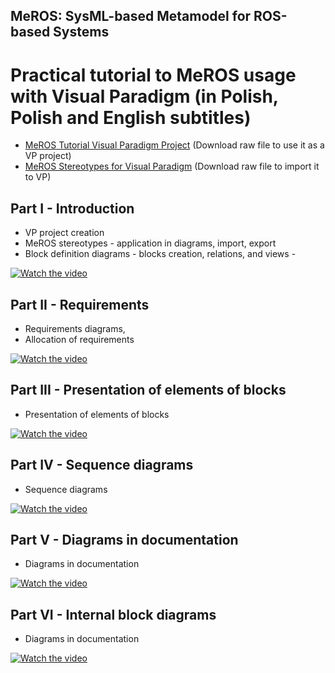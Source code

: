 ## MeROS: SysML-based Metamodel for ROS-based Systems 

# Practical tutorial to MeROS usage with Visual Paradigm (in Polish, Polish and English subtitles)

* [MeROS Tutorial Visual Paradigm Project](meros_tutorial.vpp) (Download raw file to use it as a VP project)
* [MeROS Stereotypes for Visual Paradigm](meros_vp_stereotypes.xml) (Download raw file to import it to VP)

## Part I - Introduction

* VP project creation
* MeROS stereotypes - application in diagrams, import, export
* Block definition diagrams - blocks creation, relations, and views - 

[![Watch the video](https://img.youtube.com/vi/-r2_D_HjsNs/hqdefault.jpg)](https://www.youtube.com/embed/-r2_D_HjsNs)

## Part II - Requirements

* Requirements diagrams,
* Allocation of requirements

[![Watch the video](https://img.youtube.com/vi/oy06tMGAGNo/hqdefault.jpg)](https://www.youtube.com/embed/oy06tMGAGNo)

## Part III - Presentation of elements of blocks

* Presentation of elements of blocks

[![Watch the video](https://img.youtube.com/vi/b5hw-Opv38I/hqdefault.jpg)](https://www.youtube.com/embed/b5hw-Opv38I)

## Part IV - Sequence diagrams

* Sequence diagrams

[![Watch the video](https://img.youtube.com/vi/vmoTcreDeqI/hqdefault.jpg)](https://www.youtube.com/embed/vmoTcreDeqI)

## Part V - Diagrams in documentation

* Diagrams in documentation

[![Watch the video](https://img.youtube.com/vi/yBAbCfkiQVw/hqdefault.jpg)](https://www.youtube.com/embed/yBAbCfkiQVw)

## Part VI - Internal block diagrams

* Diagrams in documentation

[![Watch the video](https://img.youtube.com/vi/S8q7sBQxlCE/hqdefault.jpg)](https://www.youtube.com/embed/S8q7sBQxlCE)

